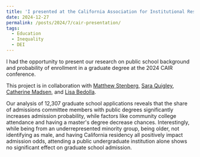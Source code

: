 ```yaml
---
title: 'I presented at the California Association for Institutional Research'
date: 2024-12-27
permalink: /posts/2024/7/cair-presentation/
tags:
  - Education
  - Inequality
  - DEI
---
```


I had the opportunity to present our research on public school background and probability of enrollment in a graduate degree at the 2024 CAIR conference.

This project is in collaboration with <a href="https://matthewstenberg.com/">Matthew Stenberg</a>, <a href="https://grad.berkeley.edu/staff/sara-quigley/">Sara Quigley</a>, <a href="https://grad.berkeley.edu/staff/catherine-madsen/">Catherine Madsen</a>, and <a href="https://bse.berkeley.edu/lisa-garc%C3%ADa-bedolla">Lisa Bedolla</a>.

Our analysis of 12,307 graduate school applications reveals that the share of admissions committee members with public degrees significantly increases admission probability, while factors like community college attendance and having a master's degree decrease chances. Interestingly, while being from an underrepresented minority group, being older, not identifying as male, and having California residency all positively impact admission odds, attending a public undergraduate institution alone shows no significant effect on graduate school admission.

